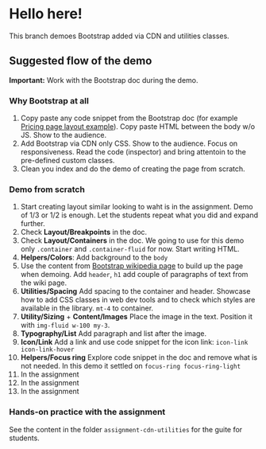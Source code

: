 # Hello here!

This branch demoes Bootstrap added via CDN and utilities classes.

## Suggested flow of the demo

**Important:** Work with the Bootstrap doc during the demo.

### Why Bootstrap at all

1. Copy paste any code snippet from the Bootstrap doc (for example [Pricing page layout example](https://getbootstrap.com/docs/5.3/examples/pricing/)). Copy paste HTML between the body w/o JS. Show to the audience.
2. Add Bootstrap via CDN only CSS. Show to the audience. Focus on responsiveness. Read the code (inspector) and bring attentoin to the pre-defined custom classes.
3. Clean you index and do the demo of creating the page from scratch.

### Demo from scratch

1. Start creating layout similar looking to waht is in the assignment. Demo of 1/3 or 1/2 is enough. Let the students repeat what you did and expand further.
2. Check **Layout/Breakpoints** in the doc.
3. Check **Layout/Containers** in the doc. We going to use for this demo only `.container` and `.container-fluid` for now. Start writing HTML.
4. **Helpers/Colors**: Add background to the `body`
5. Use the content from [Bootstrap wikipedia page](<https://en.wikipedia.org/wiki/Bootstrap_(front-end_framework)>) to build up the page when demoing. Add `header`, `h1` add couple of paragraphs of text from the wiki page.
6. **Utilities/Spacing** Add spacing to the container and header. Showcase how to add CSS classes in web dev tools and to check which styles are available in the library. `mt-4` to container.
7. **Utility/Sizing** + **Content/Images** Place the image in the text. Position it with `img-fluid w-100 my-3`.
8. **Typography/List** Add paragraph and list after the image.
9. **Icon/Link** Add a link and use code snippet for the icon link: `icon-link icon-link-hover`
10. **Helpers/Focus ring** Explore code snippet in the doc and remove what is not needed. In this demo it settled on `focus-ring focus-ring-light`
11. In the assignment
12. In the assignment
13. In the assignment

### Hands-on practice with the assignment

See the content in the folder `assignment-cdn-utilities` for the guite for students.
